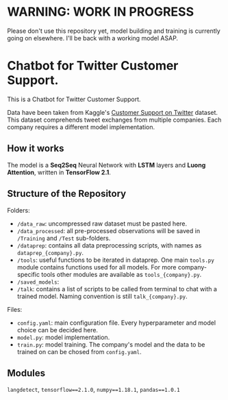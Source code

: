 # WARNING: WORK IN PROGRESS
Please don't use this repository yet, model building and training is currently going on elsewhere. I'll be back with a working model ASAP.

# Chatbot for Twitter Customer Support.

This is a Chatbot for Twitter Customer Support.

Data have been taken from Kaggle's [Customer Support on Twitter](https://www.kaggle.com/thoughtvector/customer-support-on-twitter) dataset. This dataset comprehends tweet exchanges from multiple companies. Each company requires a different model implementation.


## How it works

The model is a **Seq2Seq** Neural Network with **LSTM** layers and **Luong Attention**, written in **TensorFlow 2.1**.


## Structure of the Repository

Folders:
- `/data_raw`: uncompressed raw dataset must be pasted here.
- `/data_processed`: all pre-processed observations will be saved in `/Training` and `/Test` sub-folders.
- `/dataprep`: contains all data preprocessing scripts, with names as `dataprep_{company}.py`.
- `/tools`: useful functions to be iterated in dataprep. One main `tools.py` module contains functions used for all models. For more company-specific tools other modules are available as `tools_{company}.py`.
- `/saved_models`: 
- `/talk`: contains a list of scripts to be called from terminal to chat with a trained model. Naming convention is still `talk_{company}.py`.

Files:
- `config.yaml`: main configuration file. Every hyperparameter and model choice can be decided here.
- `model.py`: model implementation.
- `train.py`: model training. The company's model and the data to be trained on can be chosed from `config.yaml`.


## Modules
`langdetect`,
`tensorflow==2.1.0`,
`numpy==1.18.1`,
`pandas==1.0.1`

